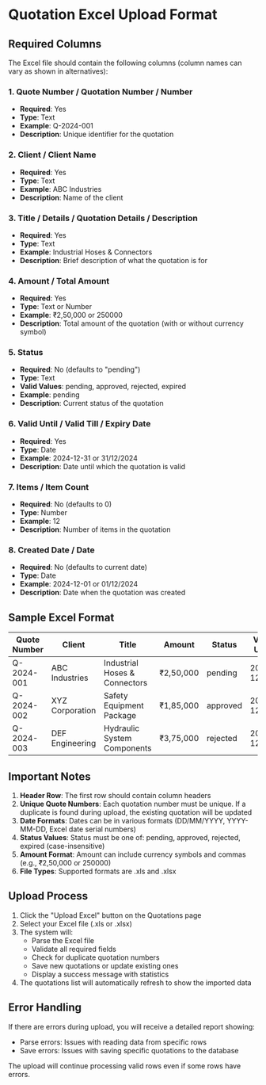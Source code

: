 # Quotation Excel Upload Format

## Required Columns

The Excel file should contain the following columns (column names can vary as shown in alternatives):

### 1. Quote Number / Quotation Number / Number
- **Required**: Yes
- **Type**: Text
- **Example**: Q-2024-001
- **Description**: Unique identifier for the quotation

### 2. Client / Client Name
- **Required**: Yes
- **Type**: Text
- **Example**: ABC Industries
- **Description**: Name of the client

### 3. Title / Details / Quotation Details / Description
- **Required**: Yes
- **Type**: Text
- **Example**: Industrial Hoses & Connectors
- **Description**: Brief description of what the quotation is for

### 4. Amount / Total Amount
- **Required**: Yes
- **Type**: Text or Number
- **Example**: ₹2,50,000 or 250000
- **Description**: Total amount of the quotation (with or without currency symbol)

### 5. Status
- **Required**: No (defaults to "pending")
- **Type**: Text
- **Valid Values**: pending, approved, rejected, expired
- **Example**: pending
- **Description**: Current status of the quotation

### 6. Valid Until / Valid Till / Expiry Date
- **Required**: Yes
- **Type**: Date
- **Example**: 2024-12-31 or 31/12/2024
- **Description**: Date until which the quotation is valid

### 7. Items / Item Count
- **Required**: No (defaults to 0)
- **Type**: Number
- **Example**: 12
- **Description**: Number of items in the quotation

### 8. Created Date / Date
- **Required**: No (defaults to current date)
- **Type**: Date
- **Example**: 2024-12-01 or 01/12/2024
- **Description**: Date when the quotation was created

## Sample Excel Format

| Quote Number | Client | Title | Amount | Status | Valid Until | Items | Created Date |
|-------------|--------|-------|--------|--------|-------------|-------|--------------|
| Q-2024-001 | ABC Industries | Industrial Hoses & Connectors | ₹2,50,000 | pending | 2024-12-31 | 12 | 2024-12-01 |
| Q-2024-002 | XYZ Corporation | Safety Equipment Package | ₹1,85,000 | approved | 2024-12-28 | 8 | 2024-11-28 |
| Q-2024-003 | DEF Engineering | Hydraulic System Components | ₹3,75,000 | rejected | 2024-12-25 | 15 | 2024-11-25 |

## Important Notes

1. **Header Row**: The first row should contain column headers
2. **Unique Quote Numbers**: Each quotation number must be unique. If a duplicate is found during upload, the existing quotation will be updated
3. **Date Formats**: Dates can be in various formats (DD/MM/YYYY, YYYY-MM-DD, Excel date serial numbers)
4. **Status Values**: Status must be one of: pending, approved, rejected, expired (case-insensitive)
5. **Amount Format**: Amount can include currency symbols and commas (e.g., ₹2,50,000 or 250000)
6. **File Types**: Supported formats are .xls and .xlsx

## Upload Process

1. Click the "Upload Excel" button on the Quotations page
2. Select your Excel file (.xls or .xlsx)
3. The system will:
   - Parse the Excel file
   - Validate all required fields
   - Check for duplicate quotation numbers
   - Save new quotations or update existing ones
   - Display a success message with statistics
4. The quotations list will automatically refresh to show the imported data

## Error Handling

If there are errors during upload, you will receive a detailed report showing:
- Parse errors: Issues with reading data from specific rows
- Save errors: Issues with saving specific quotations to the database

The upload will continue processing valid rows even if some rows have errors.
